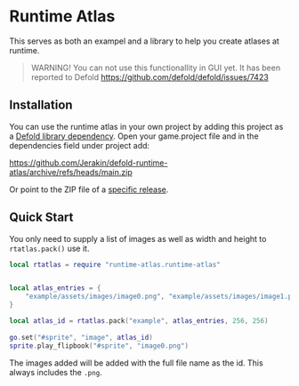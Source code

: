 # Runtime Atlas

This serves as both an exampel and a library to help you create atlases at runtime.

> WARNING! You can not use this functionallity in GUI yet. It has been reported to Defold https://github.com/defold/defold/issues/7423


## Installation
You can use the runtime atlas in your own project by adding this project as a [Defold library dependency](http://www.defold.com/manuals/libraries/). Open your game.project file and in the dependencies field under project add:

https://github.com/Jerakin/defold-runtime-atlas/archive/refs/heads/main.zip

Or point to the ZIP file of a [specific release](https://github.com/Jerakin/defold-runtime-atlas/releases).

## Quick Start
You only need to supply a list of images as well as width and height to `rtatlas.pack()` use it.

```lua
local rtatlas = require "runtime-atlas.runtime-atlas"


local atlas_entries = {
	"example/assets/images/image0.png", "example/assets/images/image1.png"
}

local atlas_id = rtatlas.pack("example", atlas_entries, 256, 256)
	
go.set("#sprite", "image", atlas_id)
sprite.play_flipbook("#sprite", "image0.png")
```

The images added will be added with the full file name as the id. This always includes the `.png`.
